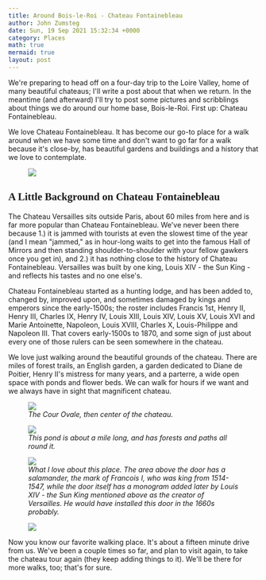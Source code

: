 ```yaml
---
title: Around Bois-le-Roi - Chateau Fontainebleau
author: John Zumsteg
date: Sun, 19 Sep 2021 15:32:34 +0000
category: Places
math: true
mermaid: true
layout: post
---
```

We're preparing to head off on a four-day trip to the Loire Valley, home of many beautiful chateaus; I'll write a post about that when we return. In the meantime (and afterward) I'll try to post some pictures and scribblings about things we do around our home base, Bois-le-Roi. First up: Chateau Fontainebleau.

We love Chateau Fontainebleau. It has become our go-to place for a walk around when we have some time and don't want to go far for a walk because it's close-by, has beautiful gardens and buildings and a history that we love to contemplate.

<figure>
	<img src="{{site.url}}/assets/images/2021/09/DSC01293.jpg"/>
	<figcaption></figcaption>
</figure>


<h2 style="font-family: verdana;">A Little Background on Chateau Fontainebleau</h2>
The Chateau Versailles sits outside Paris, about 60 miles from here and is far more popular than Chateau Fontainebleau. We've never been there because 1.) it is jammed with tourists at even the slowest time of the year (and I mean "jammed," as in hour-long waits to get into the famous Hall of Mirrors and then standing shoulder-to-shoulder with your fellow gawkers once you get in), and 2.) it has nothing close to the history of Chateau Fontainebleau. Versailles was built by one king, Louis XIV - the Sun King - and reflects his tastes and no one else's.

Chateau Fontainebleau started as a hunting lodge, and has been added to, changed by, improved upon, and sometimes damaged by kings and emperors since the early-1500s; the roster includes Francis 1st, Henry II, Henry III, Charles IX, Henry IV, Louis XIII, Louis XIV, Louis XV, Louis XVI and Marie Antoinette, Napoleon, Louis XVIII, Charles X, Louis-Philippe and Napoleon III. That covers early-1500s to 1870, and some sign of just about every one of those rulers can be seen somewhere in the chateau.

We love just walking around the beautiful grounds of the chateau. There are miles of forest trails, an English garden, a garden dedicated to Diane de Poitier, Henry II's mistress for many years, and a parterre, a wide open space with ponds and flower beds. We can walk for hours if we want and we always have in sight that magnificent chateau.

<figure>
	<img src="{{site.url}}/assets/images/2021/09/DSC01285.jpg"/>
	<figcaption><em>The Cour Ovale, then center of the chateau.</em></figcaption>
</figure>



<figure>
	<img src="{{site.url}}/assets/images/2021/09/DSC01288.jpg"/>
	<figcaption><em>This pond is about a mile long, and has forests and paths all round it.</em></figcaption>
</figure>



<figure>
	<img src="{{site.url}}/assets/images/2021/09/DSC01249.jpg"/>
	<figcaption><em>What I love about this place. The area above the door has a salamander, the mark of Francois I, who was king from 1514-1547, while the door itself has a monogram added later by Louis XIV - the Sun King mentioned above as the creator of Versailles. He would have installed this door in the 1660s probably.</em></figcaption>
</figure>



<figure>
	<img src="{{site.url}}/assets/images/2021/09/DSC01287.jpg"/>
	<figcaption></figcaption>
</figure>


Now you know our favorite walking place. It's about a fifteen minute drive from us. We've been a couple times so far, and plan to visit again, to take the chateau tour again (they keep adding things to it). We'll be there for more walks, too; that's for sure.

